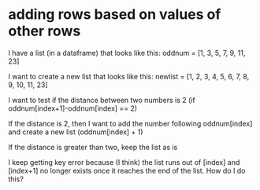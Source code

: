 
# adding rows based on values of other rows

I have a list (in a dataframe) that looks like this:
oddnum = [1, 3, 5, 7, 9, 11, 23]

I want to create a new list that looks like this:
newlist = [1, 2, 3, 4, 5, 6, 7, 8, 9, 10, 11, 23]


I want to test if the distance between two numbers is 2 (if oddnum[index+1]-oddnum[index] == 2)

If the distance is 2, then I want to add the number following oddnum[index] and create a new list (oddnum[index] + 1)

If the distance is greater than two, keep the list as is


I keep getting key error because (I think) the list runs out of [index] and [index+1] no longer exists once it reaches the end of the list. How do I do this?

        